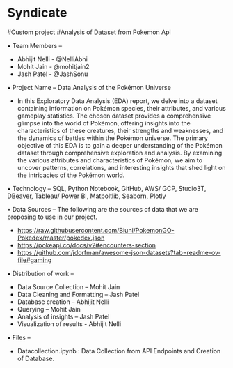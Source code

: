 # Syndicate
#Custom project
#Analysis of Dataset from Pokemon Api

•	Team Members – 
-	Abhijit Nelli - @NelliAbhi
-	Mohit Jain - @mohitjain2
-	Jash Patel - @JashSonu

•	Project Name – Data Analysis of the Pokémon Universe

- In this Exploratory Data Analysis (EDA) report, we delve into a dataset containing information on Pokémon species, their attributes, and various gameplay statistics. The chosen dataset provides a comprehensive glimpse into the world of Pokémon, offering insights into the characteristics of these creatures, their strengths and weaknesses, and the dynamics of battles within the Pokémon universe. The primary objective of this EDA is to gain a deeper understanding of the Pokémon dataset through comprehensive exploration and analysis. By examining the various attributes and characteristics of Pokémon, we aim to uncover patterns, correlations, and interesting insights that shed light on the intricacies of the Pokémon world.

•	Technology – SQL, Python Notebook, GitHub, AWS/ GCP, Studio3T, DBeaver, Tableau/ Power BI, Matpoltlib, Seaborn, Plotly

•	Data Sources – The following are the sources of data that we are proposing to use in our project.

-	https://raw.githubusercontent.com/Biuni/PokemonGO-Pokedex/master/pokedex.json
- https://pokeapi.co/docs/v2#encounters-section
-	https://github.com/jdorfman/awesome-json-datasets?tab=readme-ov-file#gaming 

•	Distribution of work – 

-	Data Source Collection – Mohit Jain
-	Data Cleaning and Formatting – Jash Patel
-	Database creation – Abhijit Nelli
-	Querying – Mohit Jain
-	Analysis of insights – Jash Patel
-	Visualization of results - Abhijit Nelli

•	Files – 
- Datacollection.ipynb : Data Collection from API Endpoints and Creation of Database.
